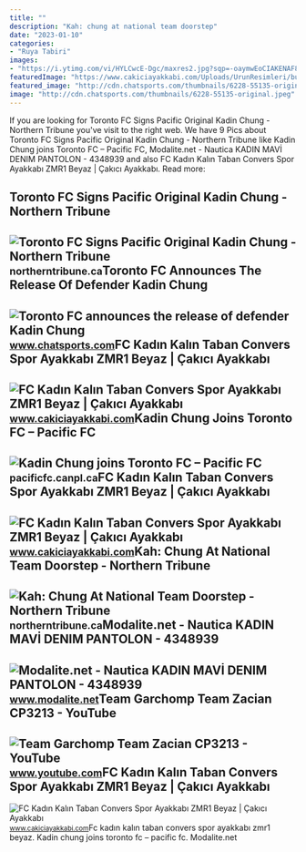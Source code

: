 ```yaml
---
title: ""
description: "Kah: chung at national team doorstep"
date: "2023-01-10"
categories:
- "Ruya Tabiri"
images:
- "https://i.ytimg.com/vi/HYLCwcE-Dgc/maxres2.jpg?sqp=-oaymwEoCIAKENAF8quKqQMcGADwAQH4AYwCgALgA4oCDAgAEAEYRSBHKGUwDw==&amp;rs=AOn4CLC_ulBvmvqa2cf2uT56Qfk3FCYaDA"
featuredImage: "https://www.cakiciayakkabi.com/Uploads/UrunResimleri/buyuk/fc-kadin-kalin-taban-convers-spor-ayak-d162-4.jpg"
featured_image: "http://cdn.chatsports.com/thumbnails/6228-55135-original.jpeg"
image: "http://cdn.chatsports.com/thumbnails/6228-55135-original.jpeg"
---
```


If you are looking for Toronto FC Signs Pacific Original Kadin Chung - Northern Tribune you've visit to the right web. We have 9 Pics about Toronto FC Signs Pacific Original Kadin Chung - Northern Tribune like Kadin Chung joins Toronto FC – Pacific FC, Modalite.net - Nautica KADIN MAVİ DENIM PANTOLON - 4348939 and also FC Kadın Kalın Taban Convers Spor Ayakkabı ZMR1 Beyaz | Çakıcı Ayakkabı. Read more:

Toronto FC Signs Pacific Original Kadin Chung - Northern Tribune
----------------------------------------------------------------

 ![Toronto FC Signs Pacific Original Kadin Chung - Northern Tribune](https://northerntribune.ca/wp-content/uploads/2021/07/pacific-fc-kadin-chung-2021.jpg) <small>northerntribune.ca</small>Toronto FC Announces The Release Of Defender Kadin Chung
--------------------------------------------------------

 ![Toronto FC announces the release of defender Kadin Chung](http://cdn.chatsports.com/thumbnails/6228-55135-original.jpeg) <small>www.chatsports.com</small>FC Kadın Kalın Taban Convers Spor Ayakkabı ZMR1 Beyaz | Çakıcı Ayakkabı
-----------------------------------------------------------------------

 ![FC Kadın Kalın Taban Convers Spor Ayakkabı ZMR1 Beyaz | Çakıcı Ayakkabı](https://www.cakiciayakkabi.com/Uploads/UrunResimleri/buyuk/fc-kadin-kalin-taban-convers-spor-ayak-39-44e.jpg) <small>www.cakiciayakkabi.com</small>Kadin Chung Joins Toronto FC – Pacific FC
-----------------------------------------

 ![Kadin Chung joins Toronto FC – Pacific FC](https://cdn-uploads.canpl.ca/app/uploads/pacific/2022/02/15171726/WEB5121039-0CFEDA5C-4B96-C547-5758-8C8B23082FAD.jpeg) <small>pacificfc.canpl.ca</small>FC Kadın Kalın Taban Convers Spor Ayakkabı ZMR1 Beyaz | Çakıcı Ayakkabı
-----------------------------------------------------------------------

 ![FC Kadın Kalın Taban Convers Spor Ayakkabı ZMR1 Beyaz | Çakıcı Ayakkabı](https://www.cakiciayakkabi.com/Uploads/UrunResimleri/buyuk/fc-kadin-kalin-taban-convers-spor-ayak-d162-4.jpg) <small>www.cakiciayakkabi.com</small>Kah: Chung At National Team Doorstep - Northern Tribune
-------------------------------------------------------

 ![Kah: Chung At National Team Doorstep - Northern Tribune](https://northerntribune.ca/wp-content/uploads/2020/09/pacific-fc-kadin-chung-1024x569.jpg) <small>northerntribune.ca</small>Modalite.net - Nautica KADIN MAVİ DENIM PANTOLON - 4348939
----------------------------------------------------------

 ![Modalite.net - Nautica KADIN MAVİ DENIM PANTOLON - 4348939](https://cdn-nau.akinon.net/products/2021/11/08/31414/8d21045a-be20-452f-9bc9-45c002144fc7_size596x596_quality100_cropCenter.jpg) <small>www.modalite.net</small>Team Garchomp Team Zacian CP3213 - YouTube
------------------------------------------

 ![Team Garchomp Team Zacian CP3213 - YouTube](https://i.ytimg.com/vi/HYLCwcE-Dgc/maxres2.jpg?sqp=-oaymwEoCIAKENAF8quKqQMcGADwAQH4AYwCgALgA4oCDAgAEAEYRSBHKGUwDw==&rs=AOn4CLC_ulBvmvqa2cf2uT56Qfk3FCYaDA) <small>www.youtube.com</small>FC Kadın Kalın Taban Convers Spor Ayakkabı ZMR1 Beyaz | Çakıcı Ayakkabı
-----------------------------------------------------------------------

 ![FC Kadın Kalın Taban Convers Spor Ayakkabı ZMR1 Beyaz | Çakıcı Ayakkabı](https://www.cakiciayakkabi.com/Uploads/UrunResimleri/buyuk/fc-kadin-kalin-taban-convers-spor-ayak-418e-9.jpg) <small>www.cakiciayakkabi.com</small>Fc kadın kalın taban convers spor ayakkabı zmr1 beyaz. Kadin chung joins toronto fc – pacific fc. Modalite.net
